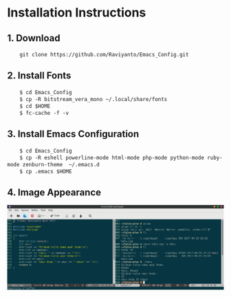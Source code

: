 
# Installation Instructions

## 1. Download
```
	git clone https://github.com/Raviyanto/Emacs_Config.git
```
## 2. Install Fonts
```
	$ cd Emacs_Config
	$ cp -R bitstream_vera_mono ~/.local/share/fonts
	$ cd $HOME
	$ fc-cache -f -v
```
## 3. Install Emacs Configuration
```
	$ cd Emacs_Config
	$ cp -R eshell powerline-mode html-mode php-mode python-mode ruby-mode zenburn-theme  ~/.emacs.d
	$ cp .emacs $HOME
```
## 4. Image Appearance 
![Image Startup](https://github.com/Raviyanto/Emacs_Config/blob/master/screenshot_emacs.png  "Startup Emacs image")
